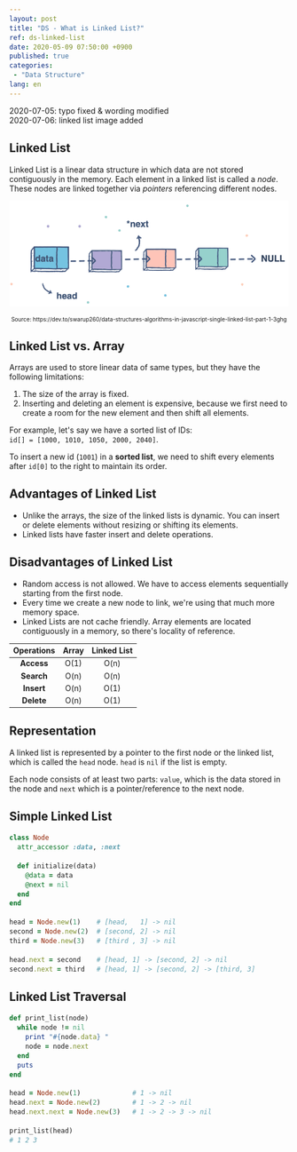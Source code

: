 ```yaml
---
layout: post
title: "DS - What is Linked List?"
ref: ds-linked-list
date: 2020-05-09 07:50:00 +0900
published: true
categories:
 - "Data Structure"
lang: en
---
```


<div class="updated"> 
2020-07-05: typo fixed & wording modified <br>
2020-07-06: linked list image added
</div>

## Linked List
Linked List is a linear data structure in which data are not stored
contiguously in the memory. Each element in a linked list is called a _node_. 
These nodes are linked together via _pointers_ referencing different nodes.

![Linked List image](assets/images/data-structure/linked-list/linkedlist.png)
<div style="font-size: 10px; text-align: center;">Source: https://dev.to/swarup260/data-structures-algorithms-in-javascript-single-linked-list-part-1-3ghg</div>

<div class="divider"></div>

## Linked List vs. Array
Arrays are used to store linear data of same types, but they have the following limitations:
1. The size of the array is fixed.
2. Inserting and deleting an element is expensive, because we first need to create a room for the 
new element and then shift all elements.

For example, let's say we have a sorted list of IDs:<br>
`id[] = [1000, 1010, 1050, 2000, 2040]`.

To insert a new id (`1001`) in a **sorted list**, we need to shift every elements after `id[0]` to
the right to maintain its order. 

<div class="divider"></div>

## Advantages of Linked List
- Unlike the arrays, the size of the linked lists is dynamic. You can insert or delete elements
without resizing or shifting its elements.
- Linked lists have faster insert and delete operations.

## Disadvantages of Linked List
- Random access is not allowed. We have to access elements sequentially starting from the 
first node.
- Every time we create a new node to link, we're using that much more memory space.
- Linked Lists are not cache friendly. Array elements are located contiguously in a memory, 
so there's locality of reference.

| Operations| Array | Linked List|
|:---:|:---:|:---:|
|**Access**| O(1) | O(n) |
|**Search**| O(n) | O(n) |
|**Insert**| O(n) | O(1) |
|**Delete**| O(n) | O(1) |

<div class="divider"></div>

## Representation
A linked list is represented by a pointer to the first node or the linked list, which is called 
the `head` node. `head` is `nil` if the list is empty.

Each node consists of at least two parts: `value`, which is the data stored in the node and `next` which is a pointer/reference to the next node.

<div class="divider"></div>

## Simple Linked List
```rb
class Node
  attr_accessor :data, :next
  
  def initialize(data)
    @data = data
    @next = nil
  end
end

head = Node.new(1)    # [head,   1] -> nil
second = Node.new(2)  # [second, 2] -> nil
third = Node.new(3)   # [third , 3] -> nil

head.next = second    # [head, 1] -> [second, 2] -> nil
second.next = third   # [head, 1] -> [second, 2] -> [third, 3]
```

## Linked List Traversal
```rb
def print_list(node)
  while node != nil
    print "#{node.data} "
    node = node.next
  end
  puts
end

head = Node.new(1)             # 1 -> nil
head.next = Node.new(2)        # 1 -> 2 -> nil
head.next.next = Node.new(3)   # 1 -> 2 -> 3 -> nil

print_list(head)
# 1 2 3
```

